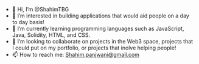 - 👋 Hi, I’m @ShahimTBG
- 👀 I’m interested in building applications that would aid people on a day to day basis!
- 🌱 I’m currently learning programming languages such as JavaScript, Java, Solidity, HTML, and CSS.
- 💞️ I’m looking to collaborate on projects in the Web3 space, projects that I could put on my portfolio, or projects that inolve helping people!
- 📫 How to reach me: Shahim.panjwani@gmail.com

<!---
ShahimTBG/ShahimTBG is a ✨ special ✨ repository because its `README.md` (this file) appears on your GitHub profile.
You can click the Preview link to take a look at your changes.
--->
